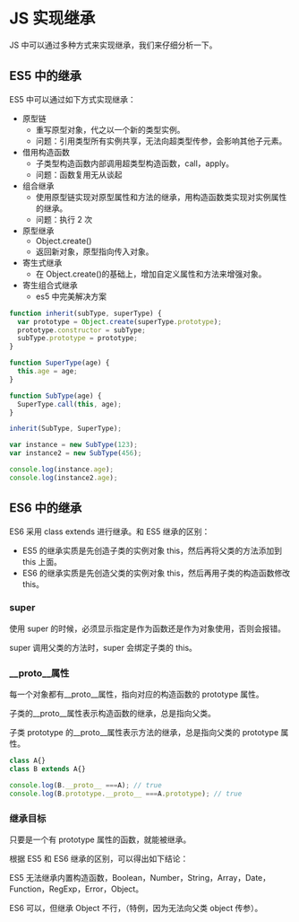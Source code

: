 # JS 实现继承

JS 中可以通过多种方式来实现继承，我们来仔细分析一下。

## ES5 中的继承

ES5 中可以通过如下方式实现继承：

- 原型链
  - 重写原型对象，代之以一个新的类型实例。
  - 问题：引用类型所有实例共享，无法向超类型传参，会影响其他子元素。
- 借用构造函数
  - 子类型构造函数内部调用超类型构造函数，call，apply。
  - 问题：函数复用无从谈起
- 组合继承
  - 使用原型链实现对原型属性和方法的继承，用构造函数类实现对实例属性的继承。
  - 问题：执行 2 次
- 原型继承
  - Object.create()
  - 返回新对象，原型指向传入对象。
- 寄生式继承
  - 在 Object.create()的基础上，增加自定义属性和方法来增强对象。
- 寄生组合式继承
  - es5 中完美解决方案

```js
function inherit(subType, superType) {
  var prototype = Object.create(superType.prototype);
  prototype.constructor = subType;
  subType.prototype = prototype;
}

function SuperType(age) {
  this.age = age;
}

function SubType(age) {
  SuperType.call(this, age);
}

inherit(SubType, SuperType);

var instance = new SubType(123);
var instance2 = new SubType(456);

console.log(instance.age);
console.log(instance2.age);
```

## ES6 中的继承

ES6 采用 class extends 进行继承。和 ES5 继承的区别：

- ES5 的继承实质是先创造子类的实例对象 this，然后再将父类的方法添加到 this 上面。
- ES6 的继承实质是先创造父类的实例对象 this，然后再用子类的构造函数修改 this。

### super

使用 super 的时候，必须显示指定是作为函数还是作为对象使用，否则会报错。

super 调用父类的方法时，super 会绑定子类的 this。

### __proto__属性

每一个对象都有__proto__属性，指向对应的构造函数的 prototype 属性。

子类的__proto__属性表示构造函数的继承，总是指向父类。

子类 prototype 的__proto__属性表示方法的继承，总是指向父类的 prototype 属性。

```js
class A{}
class B extends A{}

console.log(B.__proto__ ===A); // true
console.log(B.prototype.__proto__ ===A.prototype); // true
```

### 继承目标

只要是一个有 prototype 属性的函数，就能被继承。

根据 ES5 和 ES6 继承的区别，可以得出如下结论：

ES5 无法继承内置构造函数，Boolean，Number，String，Array，Date，Function，RegExp，Error，Object。

ES6 可以，但继承 Object 不行，（特例，因为无法向父类 object 传参）。
